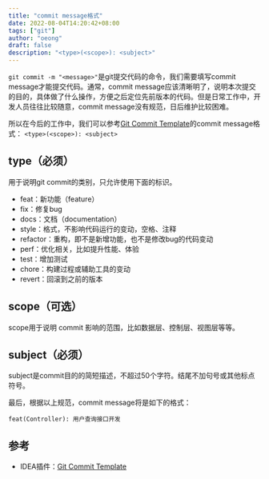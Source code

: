 ```yaml
---
title: "commit message格式"
date: 2022-08-04T14:20:42+08:00
tags: ["git"]
author: "oeong"
draft: false
description: "<type>(<scope>): <subject>"
---
```


`git commit -m "<message>"`是git提交代码的命令，我们需要填写commit message才能提交代码。通常，commit message应该清晰明了，说明本次提交的目的，具体做了什么操作，方便之后定位先前版本的代码。但是日常工作中，开发人员往往比较随意，commit message没有规范，日后维护比较困难。

<!--more-->

所以在今后的工作中，我们可以参考[Git Commit Template](https://plugins.jetbrains.com/plugin/9861-git-commit-template)的commit message格式：
`<type>(<scope>): <subject>`

## type（必须）
用于说明git commit的类别，只允许使用下面的标识。

- feat：新功能（feature）
- fix：修复bug
- docs：文档（documentation）
- style：格式，不影响代码运行的变动，空格、注释
- refactor：重构，即不是新增功能，也不是修改bug的代码变动
- perf：优化相关，比如提升性能、体验
- test：增加测试
- chore：构建过程或辅助工具的变动
- revert：回滚到之前的版本

## scope（可选）

scope用于说明 commit 影响的范围，比如数据层、控制层、视图层等等。

## subject（必须）

subject是commit目的的简短描述，不超过50个字符。结尾不加句号或其他标点符号。

最后，根据以上规范，commit message将是如下的格式：
```
feat(Controller): 用户查询接口开发
```

## 参考

- IDEA插件：[Git Commit Template](https://plugins.jetbrains.com/plugin/9861-git-commit-template)